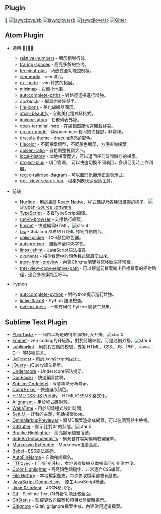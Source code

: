 Plugin
---

[![jaywcjlove/sb](https://jaywcjlove.github.io/sb/ico/awesome.svg)](https://github.com/jaywcjlove/awesome-mac) [![jaywcjlove/sb](https://jaywcjlove.github.io/sb/lang/english.svg)](editor-plugin.md) [![jaywcjlove/sb](https://jaywcjlove.github.io/sb/lang/chinese.svg)](editor-plugin-zh.md) [![Gitter](https://jaywcjlove.github.io/sb/ico/gitter.svg)](https://gitter.im/awesome-mac/cn?utm_source=badge&utm_medium=badge&utm_campaign=pr-badge)

## Atom Plugin

* 通用

  * [relative-numbers](https://atom.io/packages/relative-numbers) - 顯示相對行號。
  * [trailing-spaces](https://atom.io/packages/trailing-spaces) - 高亮多餘的空格。
  * [terminal-plus](https://atom.io/packages/terminal-plus) - 內嵌式全功能控制檯。
  * [vim-mode](https://atom.io/packages/vim-mode) - vim 模式。
  * [ex-mode](https://atom.io/packages/ex-mode) - vim 模式的拓展。
  * [minimap](https://atom.io/packages/minimap) - 右側小地圖。
  * [autocomplete-paths](https://atom.io/packages/autocomplete-paths) - 對路徑選擇進行增強。
  * [docblockr](https://atom.io/packages/docblockr) - 編寫註釋好幫手。
  * [file-icons](https://atom.io/packages/file-icons) - 美化編輯器圖示。
  * [atom-beautify](https://atom.io/packages/atom-beautify) - 自動美化程式碼格式。
  * [imdone-atom](https://atom.io/packages/imdone-atom) - 任務列表外掛。
  * [open-terminal-here](https://atom.io/packages/open-terminal-here) - 在編輯器裡快速開啟終端。
  * [proton-mode](https://atom.io/packages/proton-mode) - 與spacemacs相同的快捷鍵，非常棒。
  * [dracula-theme](https://atom.io/packages/dracula-theme) - dracula漂亮的配色。
  * [filecolor](https://atom.io/packages/filecolor) - 不同檔案類型，不同顏色顯示，方便查詢檔案。
  * [golden-ratio](https://atom.io/packages/golden-ratio) - 自動調整視窗大小。
  * [local-history](https://atom.io/packages/local-history) - 本地檔案歷史，可以返回任何時間儲存的檔案。
  * [project-plus](https://atom.io/packages/project-plus) - 項目管理， 可以快速切換不同項目，多項目同時工作利器。
  * [regex-railroad-diagram](https://atom.io/packages/regex-railroad-diagram) - 可以圖形化顯示正規表示式。
  * [tree-view-search-bar](https://atom.io/packages/tree-view-search-bar/) - 檔案列表快速查詢工具。

* 前端

  * [Nuclide](http://nuclide.io) - 用於編寫 React Native，程式碼提示各種很厲害的樣子。![][star4 Icon] [![Open-Source Software][OSS Icon]](https://github.com/facebook/nuclide)
  * [TypeScript](https://github.com/TypeStrong/atom-typescript) - 支援TypeScript編譯。
  * [run-in-browser](https://atom.io/packages/run-in-browser) - 支援執行網頁。
  * [Emmet](https://atom.io/packages/emmet) - 快速編寫HTML。![star 4][star4 Icon]
  * [tag](https://atom.io/packages/tag) - Sublime 風格的 HTML 標籤自動閉合。
  * [color-picker](https://atom.io/packages/color-picker) - CSS顏色取色器。
  * [autoprefixer](https://atom.io/packages/autoprefixer) - 自動補全CSS字首。
  * [linter-jshint](https://atom.io/packages/linter-jshint) - JavaScript語法檢查。
  * [pigments](https://atom.io/packages/pigments) - 把你檔案中的顏色程式碼展示出來。
  * [atom-html-preview](https://atom.io/packages/atom-html-preview) - 內建Chrome瀏覽器寫移動端非常棒。
  * [tree-view-copy-relative-path](https://atom.io/packages/tree-view-copy-relative-path) - 可以跟當前檔案輸出目標檔案的相對路徑，適合多檔案相互呼叫。

* Python

  * [autocomplete-python](https://atom.io/packages/autocomplete-python) - 對Python提示進行增強。
  * [linter-flake8](https://atom.io/packages/linter-flake8) - Python 語法檢查。
  * [python-tools](https://atom.io/packages/python-tools) - 一些有用的 Python 開發工具集。

## Sublime Text Plugin

  * [PlainTasks](https://packagecontrol.io/packages/PlainTasks) - 一個自以為是的待辦事項列表外掛。![star 5][star5 Icon]
  * [Emmet](https://github.com/sergeche/emmet-sublime) - zen coding的升級版，對於前端來說，可是必備外掛。![star 5][star5 Icon]
  * [sublimelint](https://github.com/lunixbochs/sublimelint) - 用於程式碼的校驗，支援 HTML、CSS、JS、PHP、Java、C++ 等16種語言。
  * [JsFormat](https://packagecontrol.io/packages/JsFormat) - 用於JavaScript格式化。
  * [jQuery](https://packagecontrol.io/packages/jQuery) - jQuery語法提示。
  * [Underscore](https://packagecontrol.io/packages/Underscore.js%20Snippets) - Underscore語法提示。
  * [DocBlockr](https://packagecontrol.io/packages/DocBlockr) - 快速編寫註釋。
  * [SublimeCodeIntel](https://packagecontrol.io/packages/SublimeCodeIntel) - 智慧語法分析提示。
  * [ColorPicker](https://packagecontrol.io/packages/ColorPicker) - 快速選取顏色。
  * [HTML-CSS-JS Prettify](https://packagecontrol.io/packages/HTML-CSS-JS%20Prettify) - HTML/CSS/JS 格式化。
  * [Alignment](https://packagecontrol.io/packages/Alignment) - 用於程式碼對齊。
  * [WakaTime](https://packagecontrol.io/packages/WakaTime) - 用於記錄程式設計時間。
  * [Seti_UI](https://packagecontrol.io/packages/Seti_UI) - 好看的主題，包括檔案icon。
  * [OmniMarkupPreviewer](https://packagecontrol.io/packages/OmniMarkupPreviewer) - 將MD檔案渲染成網頁，可以在瀏覽器中檢視。
  * [GitGutter](https://packagecontrol.io/packages/GitGutter) - 顯示比對Git的狀態。![star 5][star5 Icon]
  * [BracketHighlighter](https://packagecontrol.io/packages/BracketHighlighter) - 高亮顯示標籤括號。
  * [SideBarEnhancements](https://packagecontrol.io/packages/SideBarEnhancements) - 擴充套件檔案編輯右鍵選單。
  * [Markdown Extended](https://packagecontrol.io/packages/Markdown%20Extended) - Markdown語法高亮。
  * [Babel](https://packagecontrol.io/packages/Babel) - ES6語法高亮。
  * [AutoFileName](https://packagecontrol.io/packages/AutoFileName) - 自動完成檔名。
  * [FTPSync](https://packagecontrol.io/packages/FTPSync) - FTP同步外掛，本地與虛擬機器做檔案同步非常方便。
  * [Color Highlighter](https://packagecontrol.io/packages/Color%20Highlighter) - 高亮顏色關鍵字，非常適合CSS編寫。
  * [File History](https://packagecontrol.io/packages/File%20History) - 本地檔案歷史，每次修改檔案都會有歷史。
  * [JavaScript Completions](https://packagecontrol.io/packages/JavaScript%20Completions) - 原生JavaScript補全。
  * [Json Reindent](https://packagecontrol.io/packages/JSON%20Reindent) - JSON格式化。
  * [Git](https://packagecontrol.io/packages/Git) - Sublime Text Git外掛功能比較全面。
  * [GitStatus](https://packagecontrol.io/packages/GitStatus) - 監控更改的檔案和項目狀態實時提示。
  * [Gitignore](https://packagecontrol.io/packages/Gitignore) - Git的.gitignore檔案生成，內建常用過濾檔案。


[OSS Icon]: https://jaywcjlove.github.io/sb/ico/min-oss.svg
[Freeware Icon]: https://jaywcjlove.github.io/sb/ico/min-free.svg
[hot Icon]: https://jaywcjlove.github.io/sb/ico/min-hot.svg
[tuijian Icon]: https://jaywcjlove.github.io/sb/ico/min-tuijian.svg
[bibei Icon]: https://jaywcjlove.github.io/sb/ico/min-bibei.svg
[red Icon]: https://jaywcjlove.github.io/sb/star/red.svg
[app-store Icon]: https://jaywcjlove.github.io/sb/ico/min-app-store.svg
[star0 Icon]: https://jaywcjlove.github.io/sb/star/red0.svg
[star1 Icon]: https://jaywcjlove.github.io/sb/star/red1.svg
[star2 Icon]: https://jaywcjlove.github.io/sb/star/red2.svg
[star3 Icon]: https://jaywcjlove.github.io/sb/star/red3.svg
[star4 Icon]: https://jaywcjlove.github.io/sb/star/red4.svg
[star5 Icon]: https://jaywcjlove.github.io/sb/star/red5.svg
